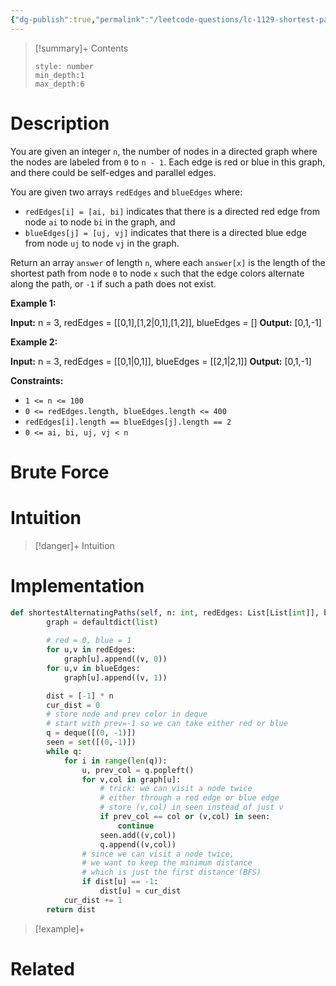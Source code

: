 ```yaml
---
{"dg-publish":true,"permalink":"/leetcode-questions/lc-1129-shortest-path-with-alternating-colors/","title":"LC 1129. Shortest Path with Alternating Colors","tags":["lc-medium","bfs"]}
---
```



>[!summary]+ Contents
>```toc
>style: number
>min_depth:1
>max_depth:6
>```

# Description
You are given an integer `n`, the number of nodes in a directed graph where the nodes are labeled from `0` to `n - 1`. Each edge is red or blue in this graph, and there could be self-edges and parallel edges.

You are given two arrays `redEdges` and `blueEdges` where:

-   `redEdges[i] = [ai, bi]` indicates that there is a directed red edge from node `ai` to node `bi` in the graph, and
-   `blueEdges[j] = [uj, vj]` indicates that there is a directed blue edge from node `uj` to node `vj` in the graph.

Return an array `answer` of length `n`, where each `answer[x]` is the length of the shortest path from node `0` to node `x` such that the edge colors alternate along the path, or `-1` if such a path does not exist.

**Example 1:**

**Input:** n = 3, redEdges = [[0,1],[1,2\|0,1],[1,2]], blueEdges = []
**Output:** [0,1,-1]

**Example 2:**

**Input:** n = 3, redEdges = [[0,1\|0,1]], blueEdges = [[2,1\|2,1]]
**Output:** [0,1,-1]

**Constraints:**

-   `1 <= n <= 100`
-   `0 <= redEdges.length, blueEdges.length <= 400`
-   `redEdges[i].length == blueEdges[j].length == 2`
-   `0 <= ai, bi, uj, vj < n`
# Brute Force
# Intuition

>[!danger]+ Intuition

# Implementation
```python
def shortestAlternatingPaths(self, n: int, redEdges: List[List[int]], blueEdges: List[List[int]]) -> List[int]:
        graph = defaultdict(list)
        
        # red = 0, blue = 1
        for u,v in redEdges:
            graph[u].append((v, 0))
        for u,v in blueEdges:
            graph[u].append((v, 1))

        dist = [-1] * n
        cur_dist = 0
        # store node and prev color in deque
        # start with prev=-1 so we can take either red or blue
        q = deque([(0, -1)])
        seen = set([(0,-1)])
        while q:
            for i in range(len(q)):
                u, prev_col = q.popleft()
                for v,col in graph[u]:
	                # trick: we can visit a node twice
	                # either through a red edge or blue edge
	                # store (v,col) in seen instead of just v
                    if prev_col == col or (v,col) in seen:
                        continue
                    seen.add((v,col))
                    q.append((v,col))
                # since we can visit a node twice, 
                # we want to keep the minimum distance
                # which is just the first distance (BFS)
                if dist[u] == -1:
                    dist[u] = cur_dist
            cur_dist += 1
        return dist
```

>[!example]+ 


# Related
